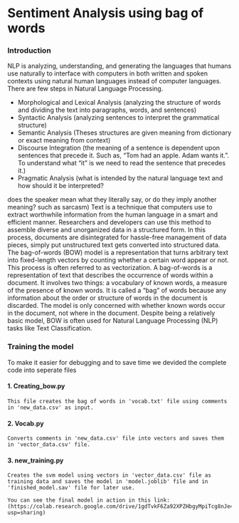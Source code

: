 # Sentiment Analysis using bag of words

### Introduction

NLP is analyzing, understanding, and generating the languages that humans use naturally to interface with 
computers in both written and spoken contexts using natural human languages instead of computer 
languages. There are few steps in Natural Language Processing.
  - Morphological and Lexical Analysis (analyzing the structure of words and dividing the text into 
    paragraphs, words, and sentences)
  - Syntactic Analysis (analyzing sentences to interpret the grammatical structure)
  - Semantic Analysis (Theses structures are given meaning from dictionary or exact meaning from 
    context)
  - Discourse Integration (the meaning of a sentence is dependent upon sentences that precede it. Such 
    as, “Tom had an apple. Adam wants it.”. To understand what “it” is we need to read the sentence 
    that precedes it.)
  - Pragmatic Analysis (what is intended by the natural language text and how should it be interpreted?
  
does the speaker mean what they literally say, or do they imply another meaning? such as sarcasm)
Text is a technique that computers use to extract worthwhile information from the human language in a 
smart and efficient manner. Researchers and developers can use this method to assemble diverse and 
unorganized data in a structured form. In this process, documents are disintegrated for hassle-free 
management of data pieces, simply put unstructured text gets converted into structured data.
The bag-of-words (BOW) model is a representation that turns arbitrary text into fixed-length vectors by 
counting whether a certain word appear or not. This process is often referred to as vectorization. A bag-of-words is a representation of text that describes the occurrence of words within a document. It involves two 
things: a vocabulary of known words, a measure of the presence of known words. It is called a “bag” of 
words because any information about the order or structure of words in the document is discarded. The 
model is only concerned with whether known words occur in the document, not where in the document.
Despite being a relatively basic model, BOW is often used for Natural Language Processing (NLP) tasks 
like Text Classification. 


### Training the model
To make it easier for debugging and to save time we devided the complete code into seperate files

  #### 1. Creating_bow.py
    This file creates the bag of words in 'vocab.txt' file using comments in 'new_data.csv' as input.
  #### 2. Vocab.py
    Converts comments in 'new_data.csv' file into vectors and saves them in 'vector_data.csv' file.
  #### 3. new_training.py
    Creates the svm model using vectors in 'vector_data.csv' file as training data and saves the model in 'model.joblib' file and in 'finished_model.sav' file for later use.
    
    You can see the final model in action in this link:(https://colab.research.google.com/drive/1gdTvkF6Za92XPZHbgyMpiTcg8nJe4MdQ?usp=sharing) 
  

